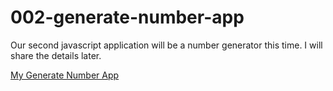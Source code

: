 # 002-generate-number-app

Our second javascript application will be a number generator this time. I will share the details later.

<a href="https://002-generate-number-app.netlify.app/" target="_blank">My Generate Number App</a>
